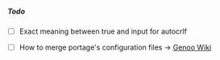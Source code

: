 ##### Todo

- [ ] Exact meaning between true and input for autocrlf

- [ ] How to merge portage's configuration files -> [Genoo Wiki](https://wiki.gentoo.org/wiki/Handbook:AMD64/Portage/Tools)
